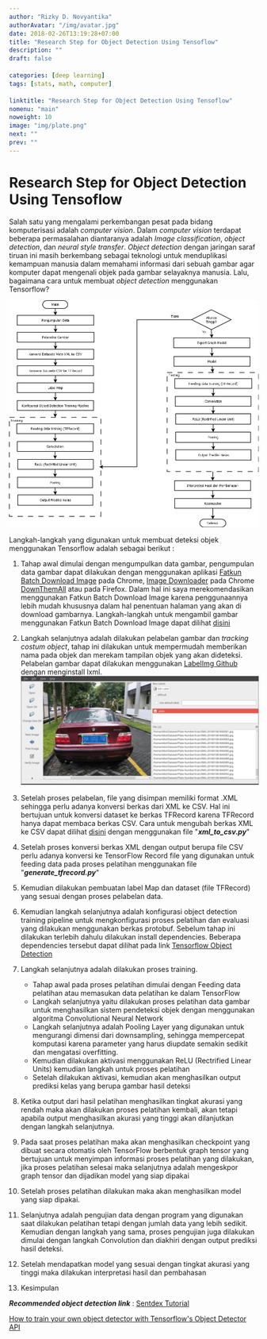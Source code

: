 ```yaml
---
author: "Rizky D. Novyantika"
authorAvatar: "/img/avatar.jpg"
date: 2018-02-26T13:19:28+07:00
title: "Research Step for Object Detection Using Tensoflow"
description: ""
draft: false

categories: [deep learning]
tags: [stats, math, computer]

linktitle: "Research Step for Object Detection Using Tensoflow"
nomenu: "main"
noweight: 10
image: "img/plate.png"
next: ""
prev: ""
---
```


# Research Step for Object Detection Using Tensoflow

Salah satu yang mengalami perkembangan pesat pada bidang komputerisasi adalah _computer vision_. Dalam _computer vision_ terdapat beberapa permasalahan diantaranya adalah _Image classification_, _object detection_, dan _neural style transfer_. _Object detection_ dengan jaringan saraf tiruan ini masih berkembang sebagai teknologi untuk menduplikasi kemampuan manusia dalam memahami informasi dari sebuah gambar agar komputer dapat mengenali objek pada gambar selayaknya manusia. Lalu, bagaimana cara untuk membuat _object detection_ menggunakan Tensorflow?

![Figure 1](/images/research-step-for-object-detection-using-tensorflow/1.png)

Langkah-langkah yang digunakan untuk membuat deteksi objek menggunakan Tensorflow adalah sebagai berikut :

1. Tahap awal dimulai dengan mengumpulkan data gambar, pengumpulan data gambar dapat dilakukan dengan menggunakan aplikasi [Fatkun Batch Download Image](https://chrome.google.com/webstore/detail/fatkun-batch-download-ima/nnjjahlikiabnchcpehcpkdeckfgnohf) pada Chrome, [Image Downloader](https://id.wikihow.com/Mengunduh-Semua-Gambar-di-Halaman-Web) pada Chrome [DownThemAll](https://id.wikihow.com/Mengunduh-Semua-Gambar-di-Halaman-Web) atau pada Firefox.
Dalam hal ini saya merekomendasikan menggunakan Fatkun Batch Download Image karena penggunaannya lebih mudah khususnya dalam hal penentuan halaman yang akan di download gambarnya. Langkah-langkah untuk mengambil gambar menggunakan Fatkun Batch Download Image dapat dilihat [disini](https://rizkynovyantika.github.io/post/how-to-get-all-image-on-browser-pages-using-fatkun-batch-image-downloader/)

2. Langkah selanjutnya adalah dilakukan pelabelan gambar dan _tracking costum object_, tahap ini dilakukan untuk mempermudah memberikan nama pada objek dan merekam tampilan objek yang akan dideteksi. Pelabelan gambar dapat dilakukan menggunakan [LabelImg Github](https://github.com/tzutalin/labelImg) dengan menginstall lxml.
![Figure 2](/images/research-step-for-object-detection-using-tensorflow/2.png)

3. Setelah proses pelabelan, file yang disimpan memiliki format .XML sehingga perlu adanya konversi berkas dari XML ke CSV. Hal ini bertujuan untuk konversi dataset ke berkas TFRecord karena TFRecord hanya dapat membaca berkas CSV. 
Cara untuk mengubah berkas XML ke CSV dapat dilihat [disini](https://github.com/datitran/raccoon_dataset) dengan menggunakan file "***xml_to_csv.py***"

4. Setelah proses konversi berkas XML dengan output berupa file CSV perlu adanya konversi ke TensorFlow Record file yang digunakan untuk feeding data pada proses pelatihan menggunakan file "***generate_tfrecord.py***"

5. Kemudian dilakukan pembuatan label Map dan dataset (file TFRecord) yang sesuai dengan proses pelabelan data.

6. Kemudian langkah selanjutnya adalah konfigurasi object detection training pipeline untuk mengkonfigurasi proses pelatihan dan evaluasi yang dilakukan menggunakan berkas protobuf. Sebelum tahap ini dilakukan terlebih dahulu dilakukan install dependencies. Beberapa dependencies tersebut dapat dilihat pada link [Tensorflow Object Detection](https://github.com/tensorflow/models/tree/master/research/object_detection)

7. Langkah selanjutnya adalah dilakukan proses training. 
	
	* Tahap awal pada proses pelatihan dimulai dengan Feeding data pelatihan atau memasukan data pelatihan ke dalam TensorFlow
	* Langkah selanjutnya yaitu dilakukan proses pelatihan data gambar untuk menghasilkan sistem pendeteksi objek dengan menggunakan algoritma Convolutional Neural Network
	* Langkah selanjutnya adalah Pooling Layer yang digunakan untuk mengurangi dimensi dari downsampling, sehingga mempercepat komputasi karena parameter yang harus diupdate semakin sedikit dan mengatasi overfitting.
	* Kemudian dilakukan aktivasi menggunakan ReLU (Rectrified Linear Units) kemudian langkah untuk proses pelatihan
	* Setelah dilakukan aktivasi, kemudian akan menghasilkan output prediksi kelas yang berupa gambar hasil deteksi 

8. Ketika output dari hasil pelatihan menghasilkan tingkat akurasi yang rendah maka akan dilakukan proses pelatihan kembali, akan tetapi apabila output menghasilkan akurasi yang tinggi akan dilanjutkan dengan langkah selanjutnya.
9. Pada saat proses pelatihan maka akan menghasilkan checkpoint yang dibuat secara otomatis oleh TensorFlow berbentuk graph tensor yang bertujuan untuk menyimpan informasi proses pelatihan yang dilakukan, jika proses pelatihan selesai maka selanjutnya adalah mengeskpor graph tensor dan dijadikan model yang siap dipakai
10. Setelah proses pelatihan dilakukan maka akan menghasilkan model yang siap dipakai. 
11. Selanjutnya adalah pengujian data dengan program yang digunakan saat dilakukan pelatihan tetapi dengan jumlah data yang lebih sedikit. 
Kemudian dengan langkah yang sama, proses pengujian juga dilakukan dimulai dengan langkah Convolution dan diakhiri dengan output prediksi hasil deteksi.
12. Setelah mendapatkan model yang sesuai dengan tingkat akurasi yang tinggi maka dilakukan interpretasi hasil dan pembahasan
13. Kesimpulan

***Recommended object detection link*** :
[Sentdex Tutorial](https://www.youtube.com/watch?v=COlbP62-B-U&list=PLQVvvaa0QuDcNK5GeCQnxYnSSaar2tpku)

[How to train your own object detector with Tensorflow's Object Detector API](https://towardsdatascience.com/how-to-train-your-own-object-detector-with-tensorflows-object-detector-api-bec72ecfe1d9)
